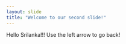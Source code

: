 ```yaml
---
layout: slide
title: "Welcome to our second slide!"
---
```

Hello Srilanka!!!
Use the left arrow to go back!
